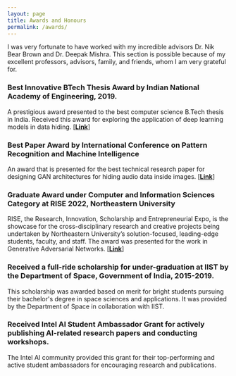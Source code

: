 ```yaml
---
layout: page
title: Awards and Honours
permalink: /awards/
---
```

I was very fortunate to have worked with my incredible advisors Dr. Nik Bear Brown and Dr. Deepak Mishra. This section is possible because of my excellent professors, advisors, family, and friends, whom I am very grateful for. 

### Best Innovative BTech Thesis Award by Indian National Academy of Engineering, 2019.
A prestigious award presented to the best computer science B.Tech thesis in India. Received this award for exploring the application of deep learning models in data hiding. [[**Link**]](https://www.inae.in/recipients-of-innovative-student-projects-award/)

### Best Paper Award by International Conference on Pattern Recognition and Machine Intelligence
An award that is presented for the best technical research paper for designing GAN architectures for hiding audio data inside images. [[**Link**]](https://www.iist.ac.in/departments/avionics-awards)

### Graduate Award under Computer and Information Sciences Category at RISE 2022, Northeastern University
RISE, the Research, Innovation, Scholarship and Entrepreneurial Expo, is the showcase for the cross-disciplinary research and creative projects being undertaken by Northeastern University’s solution-focused, leading-edge students, faculty, and staff. The award was presented for the work in Generative Adversarial Networks. [[**Link**]](https://www.northeastern.edu/rise/awards/)

### Received a full-ride scholarship for under-graduation at IIST by the Department of Space, Government of India, 2015-2019.
This scholarship was awarded based on merit for bright students pursuing their bachelor's degree in space sciences and applications. It was provided by the Department of Space in collaboration with IIST.

### Received Intel AI Student Ambassador Grant for actively publishing AI-related research papers and conducting workshops.
The Intel AI community provided this grant for their top-performing and active student ambassadors for encouraging research and publications. 
